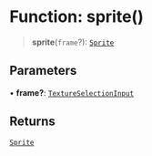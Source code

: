# Function: sprite()

> **sprite**(`frame`?): [`Sprite`](/api/classes/Sprite)

## Parameters

• **frame?**: [`TextureSelectionInput`](/api/type-aliases/TextureSelectionInput)

## Returns

[`Sprite`](/api/classes/Sprite)
